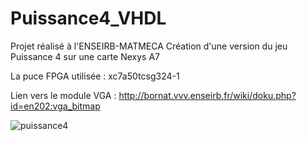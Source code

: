 # Puissance4_VHDL
Projet réalisé à l'ENSEIRB-MATMECA
Création d'une version du jeu Puissance 4 sur une carte Nexys A7

La puce FPGA utilisée : xc7a50tcsg324-1

Lien vers le module VGA : http://bornat.vvv.enseirb.fr/wiki/doku.php?id=en202:vga_bitmap

![puissance4](https://user-images.githubusercontent.com/56961627/111374519-80926f80-869d-11eb-8f28-afcd30a16a4f.png)







